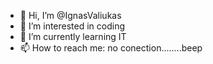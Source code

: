 - 👋 Hi, I’m @IgnasValiukas
- 👀 I’m interested in coding
- 🌱 I’m currently learning IT
- 📫 How to reach me: no conection........beep

<!---
IgnasValiukas/IgnasValiukas is a ✨ special ✨ repository because its `README.md` (this file) appears on your GitHub profile.
You can click the Preview link to take a look at your changes.
--->
